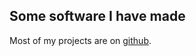 Some software I have made
-----------------------------------

Most of my projects are on 
[github](https://github.com/nbirnel?tab=repositories).

